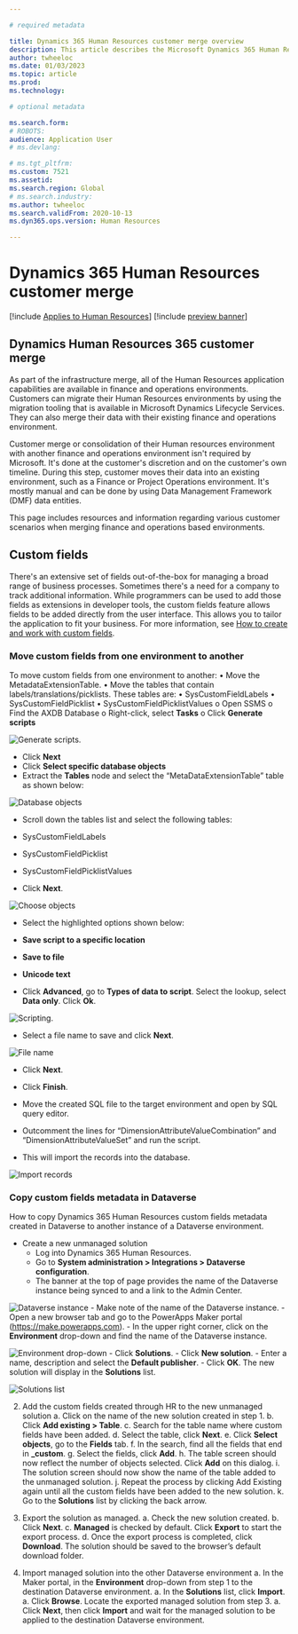 ```yaml
---

# required metadata

title: Dynamics 365 Human Resources customer merge overview
description: This article describes the Microsoft Dynamics 365 Human Resources customer merge.
author: twheeloc
ms.date: 01/03/2023
ms.topic: article
ms.prod: 
ms.technology: 

# optional metadata

ms.search.form: 
# ROBOTS: 
audience: Application User
# ms.devlang: 

# ms.tgt_pltfrm: 
ms.custom: 7521
ms.assetid: 
ms.search.region: Global
# ms.search.industry: 
ms.author: twheeloc
ms.search.validFrom: 2020-10-13
ms.dyn365.ops.version: Human Resources

---
```

# Dynamics 365 Human Resources customer merge 

[!include [Applies to Human Resources](../includes/applies-to-hr.md)]
[!include [preview banner](../includes/preview-banner.md)]

## Dynamics Human Resources 365 customer merge

As part of the infrastructure merge, all of the Human Resources application capabilities are available in finance and operations environments. Customers can migrate their Human Resources environments by using the migration tooling that is available in Microsoft Dynamics Lifecycle Services. They can also merge their data with their existing finance and operations environment.

Customer merge or consolidation of their Human resources environment with another finance and operations environment isn't required by Microsoft. It's done at the customer's discretion and on the customer's own timeline. During this step, customer moves their data into an existing environment, such as a Finance or Project Operations environment. It's mostly manual and can be done by using Data Management Framework (DMF) data entities.

This page includes resources and information regarding various customer scenarios when merging finance and operations based environments. 

## Custom fields
There's an extensive set of fields out-of-the-box for managing a broad range of business processes. Sometimes there's a need for a company to track additional information. While programmers can be used to add those fields as extensions in developer tools, the custom fields feature allows fields to be added directly from the user interface. This allows you to tailor the application to fit your business. For more information, see [How to create and work with custom fields](../fin-ops/get-started/user-defined-fields.md). 

### Move custom fields from one environment to another
To move custom fields from one environment to another: 
•	Move the MetadataExtensionTable.
•	Move the tables that contain labels/translations/picklists. These tables are:
  •	SysCustomFieldLabels
  • SysCustomFieldPicklist
  • SysCustomFieldPicklistValues
      o	Open SSMS
      o	Find the AXDB Database
      o	Right-click, select **Tasks**
      o	Click **Generate scripts**
      
      
![Generate scripts.](media/Generate-scripts-1.png)
     
 - Click **Next**
 - Click **Select specific database objects**
 - Extract the **Tables** node and select the “MetaDataExtensionTable” table as shown below:

![Database objects](media/database-objects3.png)

 - Scroll down the tables list and select the following tables:  
  - SysCustomFieldLabels 
  - SysCustomFieldPicklist 
  - SysCustomFieldPicklistValues 
  
  
 - Click **Next**.

![Choose objects](media/choose-objects4.png)

 - Select the highlighted options shown below: 
  - **Save script to a specific location** 
  - **Save to file** 
  - **Unicode text**

 - Click **Advanced**, go to **Types of data to script**. Select the lookup, select **Data only**. Click **Ok**.

![Scripting.](media/set-scripting5.png)

 - Select a file name to save and click **Next**.

![File name](media/file-name6.png)

 - Click **Next**.
 - Click **Finish**.


 - Move the created SQL file to the target environment and open by SQL query editor.

 - Outcomment the lines for “DimensionAttributeValueCombination” and “DimensionAttributeValueSet” and run the script. 
 - This will import the records into the database.

![Import records](media/record-import7.png)

### Copy custom fields metadata in Dataverse

How to copy Dynamics 365 Human Resources custom fields metadata created in Dataverse to another instance of a Dataverse environment.

 - Create a new unmanaged solution
    -   Log into Dynamics 365 Human Resources.
    -   Go to **System administration > Integrations > Dataverse configuration**.
    -   The banner at the top of page provides the name of the Dataverse instance being synced to and a link to the Admin Center. 

![Dataverse instance](media/dataverse-integration8.png)
    -   Make note of the name of the Dataverse instance.
    -   Open a new browser tab and go to the PowerApps Maker portal (https://make.powerapps.com).
    -   In the upper right corner, click on the **Environment** drop-down and find the name of the Dataverse instance.

![Environment drop-down](media/environment-name10.png)
    -   Click **Solutions**.
    -   Click **New solution**.
    -   Enter a name, description and select the **Default publisher**. 
    -   Click **OK**. The new solution will display in the **Solutions** list.

![Solutions list](media/solutions-list11.png)


2.	Add the custom fields created through HR to the new unmanaged solution
    a.   Click on the name of the new solution created in step 1.
    b.   Click **Add existing > Table**.
    c.   Search for the table name where custom fields have been added. 
    d.   Select the table, click **Next**.
    e.   Click **Select objects**, go to the **Fields** tab.
    f.   In the search, find all the fields that end in **_custom**. 
    g.   Select the fields, click **Add**. 
    h.   The table screen should now reflect the number of objects selected. Click **Add** on this dialog.
    i.   The solution screen should now show the name of the table added to the unmanaged solution.
    j.   Repeat the process by clicking Add Existing again until all the custom fields have been added to the new solution.
    k.   Go to the **Solutions** list by clicking the back arrow.
    
    
3.	Export the solution as managed.
    a.   Check the new solution created.
    b.   Click **Next**.
    c.   **Managed** is checked by default. Click **Export** to start the export process.
    d.   Once the export process is completed, click **Download**. The solution should be saved to the browser’s default download folder.

4.	Import managed solution into the other Dataverse environment
    a.   In the Maker portal, in the **Environment** drop-down from step 1 to the destination Dataverse environment.
    a.   In the **Solutions** list, click **Import**.
    a.   Click **Browse**. Locate the exported managed solution from step 3.
    a.   Click **Next**, then click **Import** and wait for the managed solution to be applied to the destination Dataverse environment.







